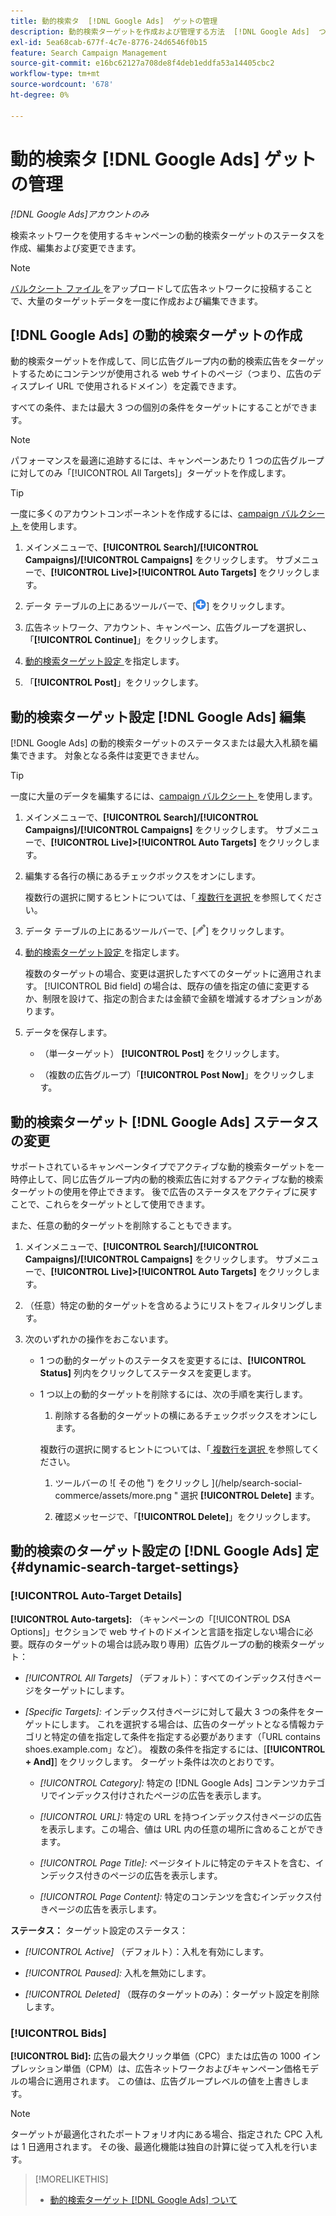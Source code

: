 ```yaml
---
title: 動的検索タ  [!DNL Google Ads]  ゲットの管理
description: 動的検索ターゲットを作成および管理する方法  [!DNL Google Ads]  ついて説明します。
exl-id: 5ea68cab-677f-4c7e-8776-24d6546f0b15
feature: Search Campaign Management
source-git-commit: e16bc62127a708de8f4deb1eddfa53a14405cbc2
workflow-type: tm+mt
source-wordcount: '678'
ht-degree: 0%

---
```


# 動的検索タ [!DNL Google Ads] ゲットの管理

*[!DNL Google Ads]アカウントのみ*

検索ネットワークを使用するキャンペーンの動的検索ターゲットのステータスを作成、編集および変更できます。

>[!NOTE]
>
>[ バルクシート ファイル ](/help/search-social-commerce/campaign-management/bulksheets/bulksheet-about.md) をアップロードして広告ネットワークに投稿することで、大量のターゲットデータを一度に作成および編集できます。

## [!DNL Google Ads] の動的検索ターゲットの作成

動的検索ターゲットを作成して、同じ広告グループ内の動的検索広告をターゲットするためにコンテンツが使用される web サイトのページ（つまり、広告のディスプレイ URL で使用されるドメイン）を定義できます。

すべての条件、または最大 3 つの個別の条件をターゲットにすることができます。

>[!NOTE]
>
>パフォーマンスを最適に追跡するには、キャンペーンあたり 1 つの広告グループに対してのみ「[!UICONTROL All Targets]」ターゲットを作成します。

>[!TIP]
>
>一度に多くのアカウントコンポーネントを作成するには、[campaign バルクシート ](/help/search-social-commerce/campaign-management/bulksheets/bulksheet-about.md) を使用します。

1. メインメニューで、**[!UICONTROL Search]/[!UICONTROL Campaigns]/[!UICONTROL Campaigns]** をクリックします。 サブメニューで、**[!UICONTROL Live]>[!UICONTROL Auto Targets]** をクリックします。

1. データ テーブルの上にあるツールバーで、[![ 作成 ](/help/search-social-commerce/assets/add.png " 作成 ")] をクリックします。

1. 広告ネットワーク、アカウント、キャンペーン、広告グループを選択し、「**[!UICONTROL Continue]**」をクリックします。

1. [ 動的検索ターゲット設定 ](#dynamic-search-target-settings) を指定します。

1. 「**[!UICONTROL Post]**」をクリックします。

## 動的検索ターゲット設定 [!DNL Google Ads] 編集

[!DNL Google Ads] の動的検索ターゲットのステータスまたは最大入札額を編集できます。 対象となる条件は変更できません。

>[!TIP]
>
>一度に大量のデータを編集するには、[campaign バルクシート ](/help/search-social-commerce/campaign-management/bulksheets/bulksheet-about.md) を使用します。

1. メインメニューで、**[!UICONTROL Search]/[!UICONTROL Campaigns]/[!UICONTROL Campaigns]** をクリックします。 サブメニューで、**[!UICONTROL Live]>[!UICONTROL Auto Targets]** をクリックします。

1. 編集する各行の横にあるチェックボックスをオンにします。

   複数行の選択に関するヒントについては、「[ 複数行を選択 ](/help/search-social-commerce/common-tasks/navigation-editing-selection/multiple-rows-select.md) を参照してください。

1. データ テーブルの上にあるツールバーで、[![ 編集 ](/help/search-social-commerce/assets/edit.png " 編集 ")] をクリックします。

1. [ 動的検索ターゲット設定 ](#dynamic-search-target-settings) を指定します。

   複数のターゲットの場合、変更は選択したすべてのターゲットに適用されます。 [!UICONTROL Bid field] の場合は、既存の値を指定の値に変更するか、制限を設けて、指定の割合または金額で金額を増減するオプションがあります。

1. データを保存します。

   * （単一ターゲット） **[!UICONTROL Post]** をクリックします。

   * （複数の広告グループ）「**[!UICONTROL Post Now]**」をクリックします。

## 動的検索ターゲット [!DNL Google Ads] ステータスの変更

サポートされているキャンペーンタイプでアクティブな動的検索ターゲットを一時停止して、同じ広告グループ内の動的検索広告に対するアクティブな動的検索ターゲットの使用を停止できます。 後で広告のステータスをアクティブに戻すことで、これらをターゲットとして使用できます。

また、任意の動的ターゲットを削除することもできます。

1. メインメニューで、**[!UICONTROL Search]/[!UICONTROL Campaigns]/[!UICONTROL Campaigns]** をクリックします。 サブメニューで、**[!UICONTROL Live]>[!UICONTROL Auto Targets]** をクリックします。

1. （任意）特定の動的ターゲットを含めるようにリストをフィルタリングします。

1. 次のいずれかの操作をおこないます。

   * 1 つの動的ターゲットのステータスを変更するには、**[!UICONTROL Status]** 列内をクリックしてステータスを変更します。

   * 1 つ以上の動的ターゲットを削除するには、次の手順を実行します。

      1. 削除する各動的ターゲットの横にあるチェックボックスをオンにします。

     複数行の選択に関するヒントについては、「[ 複数行を選択 ](/help/search-social-commerce/common-tasks/navigation-editing-selection/multiple-rows-select.md) を参照してください。

      1. ツールバーの ![ その他 ") をクリックし ](/help/search-social-commerce/assets/more.png " 選択 **[!UICONTROL Delete]** ます。

      1. 確認メッセージで、「**[!UICONTROL Delete]**」をクリックします。

## 動的検索のターゲット設定の [!DNL Google Ads] 定 {#dynamic-search-target-settings}

### [!UICONTROL Auto-Target Details]

**[!UICONTROL Auto-targets]:** （キャンペーンの「[!UICONTROL DSA Options]」セクションで web サイトのドメインと言語を指定しない場合に必要。既存のターゲットの場合は読み取り専用）広告グループの動的検索ターゲット：

* *[!UICONTROL All Targets]* （デフォルト）：すべてのインデックス付きページをターゲットにします。

* *\[Specific Targets\]:* インデックス付きページに対して最大 3 つの条件をターゲットにします。 これを選択する場合は、広告のターゲットとなる情報カテゴリと特定の値を指定して条件を指定する必要があります（「URL contains shoes.example.com」など）。 複数の条件を指定するには、[**[!UICONTROL + And]**] をクリックします。 ターゲット条件は次のとおりです。

   * *[!UICONTROL Category]:* 特定の [!DNL Google Ads] コンテンツカテゴリでインデックス付けされたページの広告を表示します。

   * *[!UICONTROL URL]:* 特定の URL を持つインデックス付きページの広告を表示します。この場合、値は URL 内の任意の場所に含めることができます。

   * *[!UICONTROL Page Title]:* ページタイトルに特定のテキストを含む、インデックス付きのページの広告を表示します。

   * *[!UICONTROL Page Content]:* 特定のコンテンツを含むインデックス付きページの広告を表示します。

**ステータス：** ターゲット設定のステータス：

* *[!UICONTROL Active]* （デフォルト）：入札を有効にします。

* *[!UICONTROL Paused]:* 入札を無効にします。

* *[!UICONTROL Deleted]* （既存のターゲットのみ）：ターゲット設定を削除します。

### [!UICONTROL Bids]

**[!UICONTROL Bid]:** 広告の最大クリック単価（CPC）または広告の 1000 インプレッション単価（CPM）は、広告ネットワークおよびキャンペーン価格モデルの場合に適用されます。 この値は、広告グループレベルの値を上書きします。

>[!NOTE]
>
>ターゲットが最適化されたポートフォリオ内にある場合、指定された CPC 入札は 1 日適用されます。 その後、最適化機能は独自の計算に従って入札を行います。

>[!MORELIKETHIS]
>
>* [ 動的検索ターゲット  [!DNL Google Ads]  ついて ](dynamic-search-target-about.md)

